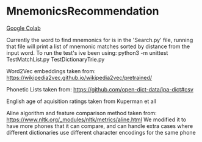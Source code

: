 # MnemonicsRecommendation

[Google Colab](https://colab.research.google.com/drive/1Pb4GqYC7WWOjLtyeCQ9twlyTK2CTNekw?authuser=1#scrollTo=-ShIETSs4flQ)

Currently the word to find mnemonics for is in the 'Search.py'
file, running that file will print a list of mnemonic matches
sorted by distance from the input word. To run the test's ive
been using: python3 -m unittest TestMatchList.py TestDictionaryTrie.py

Word2Vec embeddings taken from:
https://wikipedia2vec.github.io/wikipedia2vec/pretrained/

Phonetic Lists taken from:
https://github.com/open-dict-data/ipa-dict#csv

English age of aquisition ratings taken from Kuperman et all

Aline algorithm and feature comparison method taken from:
https://www.nltk.org/_modules/nltk/metrics/aline.html
We modified it to have more phones that it can compare, and can
handle extra cases where different dictionaries use different
character encodings for the same phone